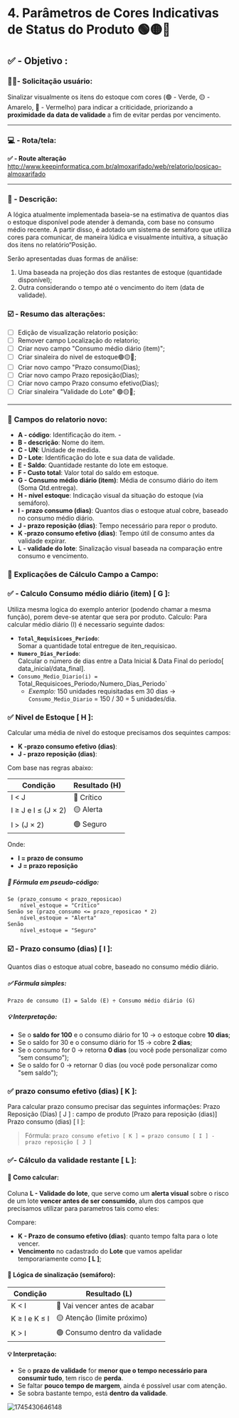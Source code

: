# 4. Parâmetros de Cores Indicativas de Status do Produto 🟢🟡🔴

## ✅ - Objetivo :

### 🧑🏻- Solicitação usuário:

Sinalizar visualmente os itens do estoque com cores (🟢 - Verde, 🟡 - Amarelo, 🔴 - Vermelho) para indicar a criticidade, priorizando a **proximidade da data de validade** a fim de evitar perdas por vencimento.

---

### 💻 - Rota/tela:

**✅ -  Route alteração**
http://www.keepinformatica.com.br/almoxarifado/web/relatorio/posicao-almoxarifado

---

### 📃 - Descrição:

A lógica atualmente implementada baseia-se na estimativa de quantos dias o estoque disponível pode atender à demanda, com base no consumo médio recente. A partir disso, é adotado um sistema de semáforo que utiliza cores para comunicar, de maneira lúdica e visualmente intuitiva, a situação dos itens no relatório“Posição.

Serão apresentadas duas formas de análise:

1. Uma baseada na projeção dos dias restantes de estoque (quantidade disponível);
2. Outra considerando o tempo até o vencimento do item (data de validade).

### ☑️ - Resumo das alterações:

* [ ]  Edição de visualização relatorio posição:
  * [ ]  Remover campo Localização do relatorio;
  * [ ]  Criar novo campo "Consumo médio diário (item)";
  * [ ]  Criar sinaleira do nivel de estoque🟢🟡🔴;
  * [ ]  Criar novo campo "Prazo consumo(Dias);
  * [ ]  Criar novo campo Prazo reposição(Dias);
  * [ ]  Criar novo campo Prazo consumo efetivo(Dias);
  * [ ]  Criar sinaleira "Validade do Lote" 🟢🟡🔴;

---

### 🔢 **Campos do relatorio novo:**

* **A - código**: Identificação do item. -
* **B - descrição**: Nome do item.
* **C - UN**: Unidade de medida.
* **D - Lote**: Identificação do lote e sua data de validade.
* **E - Saldo**: Quantidade restante do lote em estoque.
* **F - Custo total**: Valor total do saldo em estoque.
* **G - Consumo médio diário (item)**: Média de consumo diário do item (Soma Qtd.entrega).
* **H - nível estoque**: Indicação visual da situação do estoque (via semáforo).
* **I - prazo consumo (dias)**: Quantos dias o estoque atual cobre, baseado no consumo médio diário.
* **J - prazo reposição (dias)**: Tempo necessário para repor o produto.
* **K -prazo consumo efetivo (dias)**: Tempo útil de consumo antes da validade expirar.
* **L - validade do lote**: Sinalização visual baseada na comparação entre consumo e vencimento.

### 🧮 **Explicações de Cálculo Campo a Campo:**

### ✅ - Calculo   Consumo médio diário (item) [ G ]:

Utiliza mesma logica do exemplo anterior (podendo chamar a mesma função), porem deve-se atentar que sera por produto.
Calculo:
Para calcular médio diário (I) é necessario seguinte dados:

* **`Total_Requisicoes_Periodo`**:<br>
  Somar a quantidade total entregue de iten_requisicao.
* **`Numero_Dias_Periodo`**: <br>
  Calcular o número de dias entre a Data Inicial & Data Final do período[ data_inicial/data_final].
* `Consumo_Medio_Diario(i) = `Total_Requisicoes_Periodo`/`Numero_Dias_Periodo`
  * *Exemplo:* 150 unidades requisitadas em 30 dias -> `Consumo_Medio_Diario` = 150 / 30 = 5 unidades/dia.

### ✅ **Nivel de Estoque [ H ]:**

Calcular uma média de nivel do estoque precisamos dos sequintes campos:

* **K -prazo consumo efetivo (dias)**:
* **J - prazo reposição (dias)**:

Com base nas regras abaixo:


| Condição             | Resultado (H) |
| ---------------------- | ------------- |
| I < J                  | 🔴 Crítico   |
| I ≥ J e I ≤ (J × 2) | 🟡 Alerta     |
| I > (J × 2)           | 🟢 Seguro     |

Onde:

* **I = prazo de consumo**
* **J = prazo reposição**

##### 🧮 Fórmula em pseudo-código:

```
Se (prazo_consumo < prazo_reposicao)
    nível_estoque = "Crítico"
Senão se (prazo_consumo <= prazo_reposicao * 2)
    nível_estoque = "Alerta"
Senão
    nível_estoque = "Seguro"

```

### ☑️ - Prazo consumo (dias) [ I ]:

Quantos dias o estoque atual cobre, baseado no consumo médio diário.

##### ✅ Fórmula simples:

```
Prazo de consumo (I) = Saldo (E) ÷ Consumo médio diário (G)
```

##### 💡 Interpretação:

* Se o **saldo for 100** e o consumo diário for 10 → o estoque cobre **10 dias**;
* Se o saldo for 30 e o consumo diário for 15 → cobre **2 dias**;
* Se o consumo for 0 → retorna **0 dias** (ou você pode personalizar como “sem consumo");
* Se o saldo for 0 → retornar 0 dias (ou você pode personalizar como "sem saldo");

### ✅ **prazo consumo efetivo (dias) [ K ]:**

Para calcular prazo consumo precisar das seguintes informações:
Prazo Reposição (Dias) [ J ] : campo de produto [Prazo para reposição (dias)]
Prazo consumo (dias) [ I ]:

> Fórmula:
> `prazo consumo efetivo [ K ] = prazo consumo [ I ] - prazo reposição [ J ]`

### ✅- Cálculo da validade restante [ L ]:

#### 🧮 Como calcular:

Coluna **L - Validade do lote**, que serve como um **alerta visual** sobre o risco de um lote  **vencer antes de ser consumido**, alum dos campos que precisamos utilizar para parametros tais como eles: 

Compare:

* **K - Prazo de consumo efetivo (dias)**: quanto tempo falta para o lote vencer.
* **Vencimento** no cadastrado do **Lote** que vamos apelidar temporariamente como **[ L ]**;

#### 🎯 Lógica de sinalização (semáforo):


| Condição          | Resultado (L)                  |
| ------------------- | ------------------------------ |
| K < I               | 🔴 Vai vencer antes de acabar  |
| K ≥ I e K ≤ I  | 🟡 Atenção (limite próximo) |
| K > I            | 🟢 Consumo dentro da validade  |

#### 💡 Interpretação:

* Se o **prazo de validade** for **menor que o tempo necessário para consumir tudo**, tem risco de **perda**.
* Se faltar **pouco tempo de margem**, ainda é possível usar com atenção.
* Se sobra bastante tempo, está **dentro da validade**.

![1745430646148](images/4.ParâmetrosdeCoresIndicativasdeStatusdoProduto/1745430646148.png)
